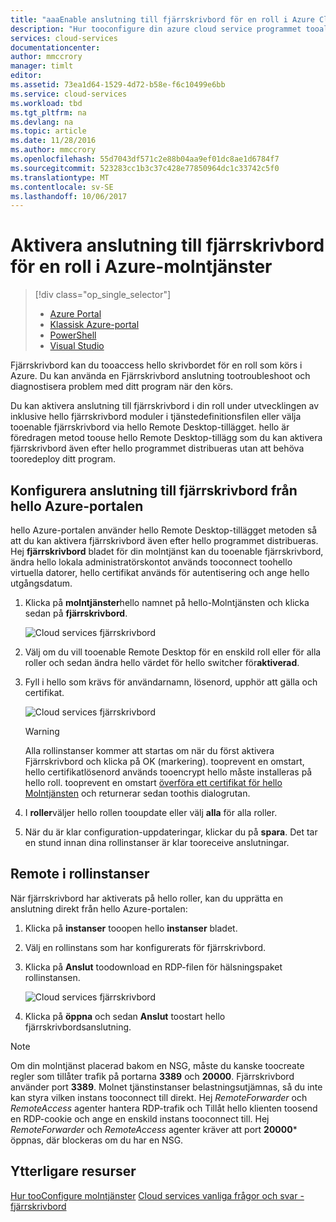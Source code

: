 ```yaml
---
title: "aaaEnable anslutning till fjärrskrivbord för en roll i Azure Cloud Services | Microsoft Docs"
description: "Hur tooconfigure din azure cloud service programmet tooallow anslutningar till fjärrskrivbord"
services: cloud-services
documentationcenter: 
author: mmccrory
manager: timlt
editor: 
ms.assetid: 73ea1d64-1529-4d72-b58e-f6c10499e6bb
ms.service: cloud-services
ms.workload: tbd
ms.tgt_pltfrm: na
ms.devlang: na
ms.topic: article
ms.date: 11/28/2016
ms.author: mmccrory
ms.openlocfilehash: 55d7043df571c2e88b04aa9ef01dc8ae1d6784f7
ms.sourcegitcommit: 523283cc1b3c37c428e77850964dc1c33742c5f0
ms.translationtype: MT
ms.contentlocale: sv-SE
ms.lasthandoff: 10/06/2017
---
```

# <a name="enable-remote-desktop-connection-for-a-role-in-azure-cloud-services"></a>Aktivera anslutning till fjärrskrivbord för en roll i Azure-molntjänster
> [!div class="op_single_selector"]
> * [Azure Portal](cloud-services-role-enable-remote-desktop-new-portal.md)
> * [Klassisk Azure-portal](cloud-services-role-enable-remote-desktop.md)
> * [PowerShell](cloud-services-role-enable-remote-desktop-powershell.md)
> * [Visual Studio](../vs-azure-tools-remote-desktop-roles.md)
>
>

Fjärrskrivbord kan du tooaccess hello skrivbordet för en roll som körs i Azure. Du kan använda en Fjärrskrivbord anslutning tootroubleshoot och diagnostisera problem med ditt program när den körs.

Du kan aktivera anslutning till fjärrskrivbord i din roll under utvecklingen av inklusive hello fjärrskrivbord moduler i tjänstedefinitionsfilen eller välja tooenable fjärrskrivbord via hello Remote Desktop-tillägget. hello är föredragen metod toouse hello Remote Desktop-tillägg som du kan aktivera fjärrskrivbord även efter hello programmet distribueras utan att behöva tooredeploy ditt program.

## <a name="configure-remote-desktop-from-hello-azure-portal"></a>Konfigurera anslutning till fjärrskrivbord från hello Azure-portalen
hello Azure-portalen använder hello Remote Desktop-tillägget metoden så att du kan aktivera fjärrskrivbord även efter hello programmet distribueras. Hej **fjärrskrivbord** bladet för din molntjänst kan du tooenable fjärrskrivbord, ändra hello lokala administratörskontot används tooconnect toohello virtuella datorer, hello certifikat används för autentisering och ange hello utgångsdatum.

1. Klicka på **molntjänster**hello namnet på hello-Molntjänsten och klicka sedan på **fjärrskrivbord**.

    ![Cloud services fjärrskrivbord](./media/cloud-services-role-enable-remote-desktop-new-portal/CloudServices_Remote_Desktop.png)

2. Välj om du vill tooenable Remote Desktop för en enskild roll eller för alla roller och sedan ändra hello värdet för hello switcher för**aktiverad**.

3. Fyll i hello som krävs för användarnamn, lösenord, upphör att gälla och certifikat.

    ![Cloud services fjärrskrivbord](./media/cloud-services-role-enable-remote-desktop-new-portal/CloudServices_Remote_Desktop_Details.png)

   > [!WARNING]
   > Alla rollinstanser kommer att startas om när du först aktivera Fjärrskrivbord och klicka på OK (markering). tooprevent en omstart, hello certifikatlösenord används tooencrypt hello måste installeras på hello roll. tooprevent en omstart [överföra ett certifikat för hello Molntjänsten](cloud-services-configure-ssl-certificate.md#step-3-upload-a-certificate) och returnerar sedan toothis dialogrutan.
   >
   >
3. I **roller**väljer hello rollen tooupdate eller välj **alla** för alla roller.

4. När du är klar configuration-uppdateringar, klickar du på **spara**. Det tar en stund innan dina rollinstanser är klar tooreceive anslutningar.

## <a name="remote-into-role-instances"></a>Remote i rollinstanser
När fjärrskrivbord har aktiverats på hello roller, kan du upprätta en anslutning direkt från hello Azure-portalen:

1. Klicka på **instanser** tooopen hello **instanser** bladet.
2. Välj en rollinstans som har konfigurerats för fjärrskrivbord.
3. Klicka på **Anslut** toodownload en RDP-filen för hälsningspaket rollinstansen.

    ![Cloud services fjärrskrivbord](./media/cloud-services-role-enable-remote-desktop-new-portal/CloudServices_Remote_Desktop_Connect.png)

4. Klicka på **öppna** och sedan **Anslut** toostart hello fjärrskrivbordsanslutning.

>[!NOTE]
> Om din molntjänst placerad bakom en NSG, måste du kanske toocreate regler som tillåter trafik på portarna **3389** och **20000**.  Fjärrskrivbord använder port **3389**.  Molnet tjänstinstanser belastningsutjämnas, så du inte kan styra vilken instans tooconnect till direkt.  Hej *RemoteForwarder* och *RemoteAccess* agenter hantera RDP-trafik och Tillåt hello klienten toosend en RDP-cookie och ange en enskild instans tooconnect till.  Hej *RemoteForwarder* och *RemoteAccess* agenter kräver att port **20000*** öppnas, där blockeras om du har en NSG.

## <a name="additional-resources"></a>Ytterligare resurser

[Hur tooConfigure molntjänster](cloud-services-how-to-configure.md)
[Cloud services vanliga frågor och svar - fjärrskrivbord](cloud-services-faq.md)
